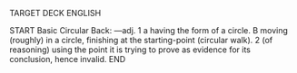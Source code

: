 TARGET DECK
ENGLISH

START
Basic
Circular
Back: —adj. 1 a having the form of a circle. B moving (roughly) in a circle, finishing at the starting-point (circular walk). 2 (of reasoning) using the point it is trying to prove as evidence for its conclusion, hence invalid.
END
